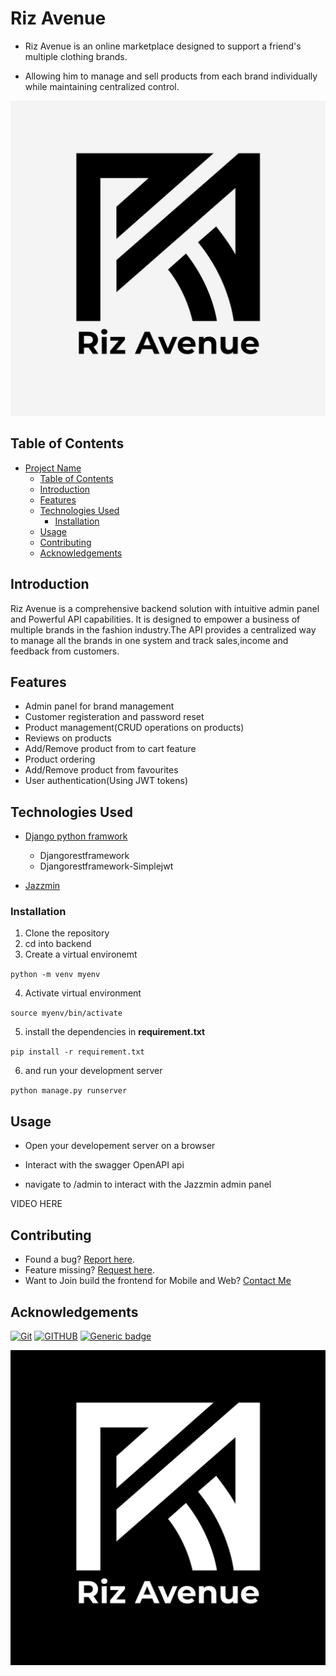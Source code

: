 # Riz Avenue

- Riz Avenue is an online marketplace designed to support a friend's multiple clothing brands.


- Allowing him to manage and sell products from each brand individually while maintaining centralized control.

![alt text](Riz_avwhite.jpg)


## Table of Contents 

- [Project Name](#Riz-Avenue)
  - [Table of Contents](#table-of-contents)
  - [Introduction](#introduction)
  - [Features](#features)
  - [Technologies Used](#technologies-used)
    - [Installation](#installation)
  - [Usage](#usage)
  - [Contributing](#contributing)
  - [Acknowledgements](#acknowledgements)

## Introduction

Riz Avenue is a comprehensive backend solution with intuitive admin panel and Powerful API capabilities.
It is designed to empower a  business of multiple brands in the fashion industry.The API provides a centralized way
to manage  all the brands in one system and track sales,income and feedback from customers.


## Features 

- Admin panel for brand management
- Customer registeration and password reset
- Product management(CRUD operations on products)
- Reviews on products
- Add/Remove product from to cart feature
- Product ordering
- Add/Remove  product from favourites
- User authentication(Using JWT tokens)


## Technologies Used

- [Django python framwork](https://github.com/django/django) 
    - Djangorestframework
    - Djangorestframework-Simplejwt

- [Jazzmin](https://django-jazzmin.readthedocs.io/)



### Installation

1. Clone the repository 
2. cd into backend
3. Create a virtual environemt 

`python -m venv myenv`

4. Activate virtual environment

`source myenv/bin/activate`

5. install the dependencies in **requirement.txt** 

`pip install -r requirement.txt`

6. and run your development server 

`python manage.py runserver`


## Usage

- Open your developement server on a browser

- Interact with the swagger OpenAPI api

- navigate to /admin to interact with the Jazzmin admin panel

VIDEO HERE



## Contributing

- Found a bug? [Report here](https://github.com/amasin76/Riz_Avenue/issues/new/choose).
- Feature missing? [Request here](https://github.com/amasin76/Riz_Avenue/issues/new/choose).
- Want to Join build the frontend for Mobile and Web? [Contact Me](arkoaikin@gmail.com)


## Acknowledgements

[![Git](https://img.shields.io/badge/git-%23F05033.svg?style=for-the-badge&logo=git&logoColor=white)](https://git-scm.com/) [![GITHUB](https://img.shields.io/badge/GitHub-100000?style=for-the-badge&logo=github&logoColor=white)](https://github.com/) [![Generic badge](https://img.shields.io/badge/ALX-AFRICA-white.svg)](https://www.alxafrica.com/)



![alt text](Riz_black.jpg)